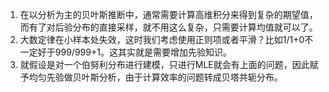 1. 在以分析为主的贝叶斯推断中，通常需要计算高维积分来得到复杂的期望值，而有了对后验分布的直接采样，就不用这么复杂，只需要计算均值就可以了。
2. 大数定律在小样本处失效，这时我们考虑使用正则项或者平滑？比如1/1+0不一定好于999/999+1。这其实就是需要增加先验知识。
3. 就假设是对一个伯努利分布进行建模，只进行MLE就会有上面的问题，因此赋予均匀先验做贝叶斯分析，由于计算效率的问题转成贝塔共轭分布。
